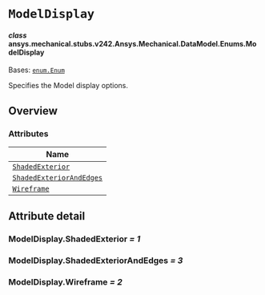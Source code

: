 # `ModelDisplay`

<a id="ansys.mechanical.stubs.v242.Ansys.Mechanical.DataModel.Enums.ModelDisplay"></a>

#### *class* ansys.mechanical.stubs.v242.Ansys.Mechanical.DataModel.Enums.ModelDisplay

Bases: [`enum.Enum`](https://docs.python.org/3/library/enum.html#enum.Enum)

Specifies the Model display options.

<!-- !! processed by numpydoc !! -->

<a id="overview"></a>

## Overview

### Attributes

| Name |
| -------------------------------------------------------------------------------------------------------------------------------------- |
| [`ShadedExterior`](#ModelDisplay.ShadedExterior) |
| [`ShadedExteriorAndEdges`](#ModelDisplay.ShadedExteriorAndEdges) |
| [`Wireframe`](#ModelDisplay.Wireframe) |

<a id="attribute-detail"></a>

## Attribute detail

<a id="ModelDisplay.ShadedExterior"></a>

### ModelDisplay.ShadedExterior *= 1*

<a id="ModelDisplay.ShadedExteriorAndEdges"></a>

### ModelDisplay.ShadedExteriorAndEdges *= 3*

<a id="ModelDisplay.Wireframe"></a>

### ModelDisplay.Wireframe *= 2*



